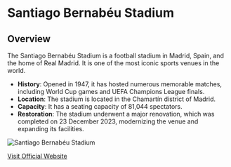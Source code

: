 # Santiago Bernabéu Stadium

## Overview

The Santiago Bernabéu Stadium is a football stadium in Madrid, Spain, and the home of Real Madrid. It is one of the most iconic sports venues in the world.

- **History**: Opened in 1947, it has hosted numerous memorable matches, including World Cup games and UEFA Champions League finals.
- **Location**: The stadium is located in the Chamartín district of Madrid.
- **Capacity**: It has a seating capacity of 81,044 spectators.
- **Restoration**: The stadium underwent a major renovation, which was completed on 23 December 2023, modernizing the venue and expanding its facilities.

![Santiago Bernabéu Stadium](https://static01.nyt.com/athletic/uploads/wp/2023/07/04120738/GettyImages-466092953-1024x577.jpg)

[Visit Official Website](https://bernabeu.realmadrid.com/en-US?itm_campaign=rm_main-menu_estadio)
